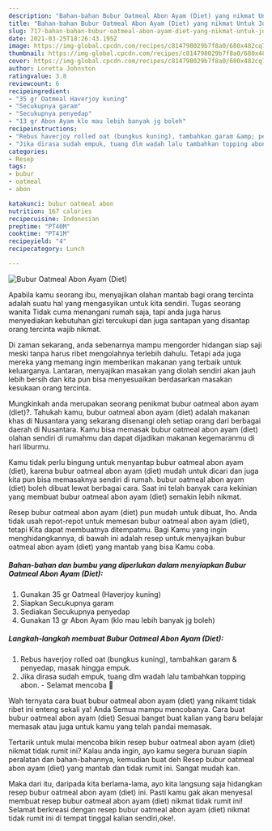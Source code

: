 ```yaml
---
description: "Bahan-bahan Bubur Oatmeal Abon Ayam (Diet) yang nikmat Untuk Jualan"
title: "Bahan-bahan Bubur Oatmeal Abon Ayam (Diet) yang nikmat Untuk Jualan"
slug: 717-bahan-bahan-bubur-oatmeal-abon-ayam-diet-yang-nikmat-untuk-jualan
date: 2021-03-25T18:26:43.195Z
image: https://img-global.cpcdn.com/recipes/c814798029b7f8a0/680x482cq70/bubur-oatmeal-abon-ayam-diet-foto-resep-utama.jpg
thumbnail: https://img-global.cpcdn.com/recipes/c814798029b7f8a0/680x482cq70/bubur-oatmeal-abon-ayam-diet-foto-resep-utama.jpg
cover: https://img-global.cpcdn.com/recipes/c814798029b7f8a0/680x482cq70/bubur-oatmeal-abon-ayam-diet-foto-resep-utama.jpg
author: Loretta Johnston
ratingvalue: 3.8
reviewcount: 6
recipeingredient:
- "35 gr Oatmeal Haverjoy kuning"
- "Secukupnya garam"
- "Secukupnya penyedap"
- "13 gr Abon Ayam klo mau lebih banyak jg boleh"
recipeinstructions:
- "Rebus haverjoy rolled oat (bungkus kuning), tambahkan garam &amp; penyedap, masak hingga empuk."
- "Jika dirasa sudah empuk, tuang dlm wadah lalu tambahkan topping abon. Selamat mencoba 🥰"
categories:
- Resep
tags:
- bubur
- oatmeal
- abon

katakunci: bubur oatmeal abon 
nutrition: 167 calories
recipecuisine: Indonesian
preptime: "PT40M"
cooktime: "PT41M"
recipeyield: "4"
recipecategory: Lunch

---
```



![Bubur Oatmeal Abon Ayam (Diet)](https://img-global.cpcdn.com/recipes/c814798029b7f8a0/680x482cq70/bubur-oatmeal-abon-ayam-diet-foto-resep-utama.jpg)

Apabila kamu seorang ibu, menyajikan olahan mantab bagi orang tercinta adalah suatu hal yang mengasyikan untuk kita sendiri. Tugas seorang  wanita Tidak cuma menangani rumah saja, tapi anda juga harus menyediakan kebutuhan gizi tercukupi dan juga santapan yang disantap orang tercinta wajib nikmat.

Di zaman  sekarang, anda sebenarnya mampu mengorder hidangan siap saji meski tanpa harus ribet mengolahnya terlebih dahulu. Tetapi ada juga mereka yang memang ingin memberikan makanan yang terbaik untuk keluarganya. Lantaran, menyajikan masakan yang diolah sendiri akan jauh lebih bersih dan kita pun bisa menyesuaikan berdasarkan masakan kesukaan orang tercinta. 



Mungkinkah anda merupakan seorang penikmat bubur oatmeal abon ayam (diet)?. Tahukah kamu, bubur oatmeal abon ayam (diet) adalah makanan khas di Nusantara yang sekarang disenangi oleh setiap orang dari berbagai daerah di Nusantara. Kamu bisa memasak bubur oatmeal abon ayam (diet) olahan sendiri di rumahmu dan dapat dijadikan makanan kegemaranmu di hari liburmu.

Kamu tidak perlu bingung untuk menyantap bubur oatmeal abon ayam (diet), karena bubur oatmeal abon ayam (diet) mudah untuk dicari dan juga kita pun bisa memasaknya sendiri di rumah. bubur oatmeal abon ayam (diet) boleh dibuat lewat berbagai cara. Saat ini telah banyak cara kekinian yang membuat bubur oatmeal abon ayam (diet) semakin lebih nikmat.

Resep bubur oatmeal abon ayam (diet) pun mudah untuk dibuat, lho. Anda tidak usah repot-repot untuk memesan bubur oatmeal abon ayam (diet), tetapi Kita dapat membuatnya ditempatmu. Bagi Kamu yang ingin menghidangkannya, di bawah ini adalah resep untuk menyajikan bubur oatmeal abon ayam (diet) yang mantab yang bisa Kamu coba.

<!--inarticleads1-->

##### Bahan-bahan dan bumbu yang diperlukan dalam menyiapkan Bubur Oatmeal Abon Ayam (Diet):

1. Gunakan 35 gr Oatmeal (Haverjoy kuning)
1. Siapkan Secukupnya garam
1. Sediakan Secukupnya penyedap
1. Gunakan 13 gr Abon Ayam (klo mau lebih banyak jg boleh)




<!--inarticleads2-->

##### Langkah-langkah membuat Bubur Oatmeal Abon Ayam (Diet):

1. Rebus haverjoy rolled oat (bungkus kuning), tambahkan garam &amp; penyedap, masak hingga empuk.
1. Jika dirasa sudah empuk, tuang dlm wadah lalu tambahkan topping abon. - Selamat mencoba 🥰




Wah ternyata cara buat bubur oatmeal abon ayam (diet) yang nikamt tidak ribet ini enteng sekali ya! Anda Semua mampu mencobanya. Cara buat bubur oatmeal abon ayam (diet) Sesuai banget buat kalian yang baru belajar memasak atau juga untuk kamu yang telah pandai memasak.

Tertarik untuk mulai mencoba bikin resep bubur oatmeal abon ayam (diet) nikmat tidak rumit ini? Kalau anda ingin, ayo kamu segera buruan siapin peralatan dan bahan-bahannya, kemudian buat deh Resep bubur oatmeal abon ayam (diet) yang mantab dan tidak rumit ini. Sangat mudah kan. 

Maka dari itu, daripada kita berlama-lama, ayo kita langsung saja hidangkan resep bubur oatmeal abon ayam (diet) ini. Pasti kamu gak akan menyesal membuat resep bubur oatmeal abon ayam (diet) nikmat tidak rumit ini! Selamat berkreasi dengan resep bubur oatmeal abon ayam (diet) nikmat tidak rumit ini di tempat tinggal kalian sendiri,oke!.

